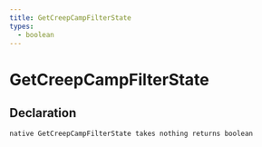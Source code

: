 ```yaml
---
title: GetCreepCampFilterState
types:
  - boolean
---
```


# GetCreepCampFilterState

## Declaration

```jass
native GetCreepCampFilterState takes nothing returns boolean
```
